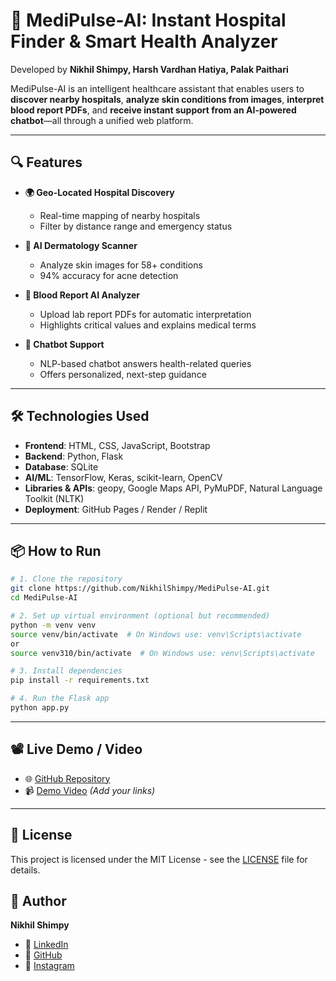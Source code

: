 
# 🏥 MediPulse-AI: Instant Hospital Finder & Smart Health Analyzer

Developed by **Nikhil Shimpy, Harsh Vardhan Hatiya, Palak Paithari**

MediPulse-AI is an intelligent healthcare assistant that enables users to **discover nearby hospitals**, **analyze skin conditions from images**, **interpret blood report PDFs**, and **receive instant support from an AI-powered chatbot**—all through a unified web platform.

---

## 🔍 Features

- **🌍 Geo-Located Hospital Discovery**
  - Real-time mapping of nearby hospitals
  - Filter by distance range and emergency status

- **🧠 AI Dermatology Scanner**
  - Analyze skin images for 58+ conditions
  - 94% accuracy for acne detection

- **🧪 Blood Report AI Analyzer**
  - Upload lab report PDFs for automatic interpretation
  - Highlights critical values and explains medical terms

- **💬 Chatbot Support**
  - NLP-based chatbot answers health-related queries
  - Offers personalized, next-step guidance

---

## 🛠️ Technologies Used

- **Frontend**: HTML, CSS, JavaScript, Bootstrap  
- **Backend**: Python, Flask  
- **Database**: SQLite  
- **AI/ML**: TensorFlow, Keras, scikit-learn, OpenCV  
- **Libraries & APIs**: geopy, Google Maps API, PyMuPDF, Natural Language Toolkit (NLTK)  
- **Deployment**: GitHub Pages / Render / Replit

---

## 📦 How to Run

```bash
# 1. Clone the repository
git clone https://github.com/NikhilShimpy/MediPulse-AI.git
cd MediPulse-AI

# 2. Set up virtual environment (optional but recommended)
python -m venv venv
source venv/bin/activate  # On Windows use: venv\Scripts\activate
or
source venv310/bin/activate  # On Windows use: venv\Scripts\activate

# 3. Install dependencies
pip install -r requirements.txt

# 4. Run the Flask app
python app.py
```

---

## 📽️ Live Demo / Video

- 🌐 [GitHub Repository](https://github.com/NikhilShimpy/MediPulse-AI)  
- 📹 [Demo Video](https://your-video-demo-link.com) *(Add your links)*

---

## 📄 License

This project is licensed under the MIT License - see the [LICENSE](LICENSE) file for details.

## 🙌 Author

**Nikhil Shimpy**  
- 💼 [LinkedIn](https://www.linkedin.com/in/nikhilshimpy/)  
- 🐙 [GitHub](https://github.com/NikhilShimpy)  
- 📸 [Instagram](https://www.instagram.com/nikhilshimpyy/?hl=en)

